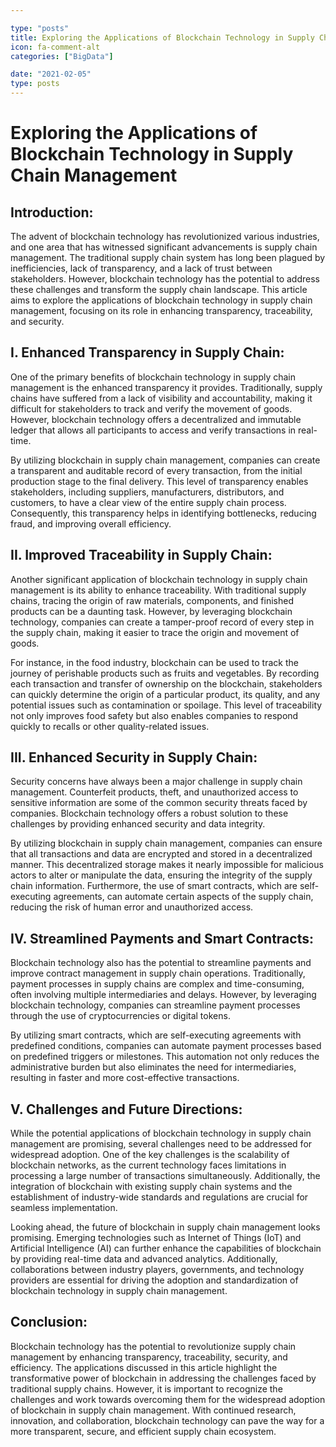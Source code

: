 ```yaml
---

type: "posts"
title: Exploring the Applications of Blockchain Technology in Supply Chain Management
icon: fa-comment-alt
categories: ["BigData"]

date: "2021-02-05"
type: posts
---
```





# Exploring the Applications of Blockchain Technology in Supply Chain Management

## Introduction:

The advent of blockchain technology has revolutionized various industries, and one area that has witnessed significant advancements is supply chain management. The traditional supply chain system has long been plagued by inefficiencies, lack of transparency, and a lack of trust between stakeholders. However, blockchain technology has the potential to address these challenges and transform the supply chain landscape. This article aims to explore the applications of blockchain technology in supply chain management, focusing on its role in enhancing transparency, traceability, and security.

## I. Enhanced Transparency in Supply Chain:

One of the primary benefits of blockchain technology in supply chain management is the enhanced transparency it provides. Traditionally, supply chains have suffered from a lack of visibility and accountability, making it difficult for stakeholders to track and verify the movement of goods. However, blockchain technology offers a decentralized and immutable ledger that allows all participants to access and verify transactions in real-time.

By utilizing blockchain in supply chain management, companies can create a transparent and auditable record of every transaction, from the initial production stage to the final delivery. This level of transparency enables stakeholders, including suppliers, manufacturers, distributors, and customers, to have a clear view of the entire supply chain process. Consequently, this transparency helps in identifying bottlenecks, reducing fraud, and improving overall efficiency.

## II. Improved Traceability in Supply Chain:

Another significant application of blockchain technology in supply chain management is its ability to enhance traceability. With traditional supply chains, tracing the origin of raw materials, components, and finished products can be a daunting task. However, by leveraging blockchain technology, companies can create a tamper-proof record of every step in the supply chain, making it easier to trace the origin and movement of goods.

For instance, in the food industry, blockchain can be used to track the journey of perishable products such as fruits and vegetables. By recording each transaction and transfer of ownership on the blockchain, stakeholders can quickly determine the origin of a particular product, its quality, and any potential issues such as contamination or spoilage. This level of traceability not only improves food safety but also enables companies to respond quickly to recalls or other quality-related issues.

## III. Enhanced Security in Supply Chain:

Security concerns have always been a major challenge in supply chain management. Counterfeit products, theft, and unauthorized access to sensitive information are some of the common security threats faced by companies. Blockchain technology offers a robust solution to these challenges by providing enhanced security and data integrity.

By utilizing blockchain in supply chain management, companies can ensure that all transactions and data are encrypted and stored in a decentralized manner. This decentralized storage makes it nearly impossible for malicious actors to alter or manipulate the data, ensuring the integrity of the supply chain information. Furthermore, the use of smart contracts, which are self-executing agreements, can automate certain aspects of the supply chain, reducing the risk of human error and unauthorized access.

## IV. Streamlined Payments and Smart Contracts:

Blockchain technology also has the potential to streamline payments and improve contract management in supply chain operations. Traditionally, payment processes in supply chains are complex and time-consuming, often involving multiple intermediaries and delays. However, by leveraging blockchain technology, companies can streamline payment processes through the use of cryptocurrencies or digital tokens.

By utilizing smart contracts, which are self-executing agreements with predefined conditions, companies can automate payment processes based on predefined triggers or milestones. This automation not only reduces the administrative burden but also eliminates the need for intermediaries, resulting in faster and more cost-effective transactions.

## V. Challenges and Future Directions:

While the potential applications of blockchain technology in supply chain management are promising, several challenges need to be addressed for widespread adoption. One of the key challenges is the scalability of blockchain networks, as the current technology faces limitations in processing a large number of transactions simultaneously. Additionally, the integration of blockchain with existing supply chain systems and the establishment of industry-wide standards and regulations are crucial for seamless implementation.

Looking ahead, the future of blockchain in supply chain management looks promising. Emerging technologies such as Internet of Things (IoT) and Artificial Intelligence (AI) can further enhance the capabilities of blockchain by providing real-time data and advanced analytics. Additionally, collaborations between industry players, governments, and technology providers are essential for driving the adoption and standardization of blockchain technology in supply chain management.

## Conclusion:

Blockchain technology has the potential to revolutionize supply chain management by enhancing transparency, traceability, security, and efficiency. The applications discussed in this article highlight the transformative power of blockchain in addressing the challenges faced by traditional supply chains. However, it is important to recognize the challenges and work towards overcoming them for the widespread adoption of blockchain in supply chain management. With continued research, innovation, and collaboration, blockchain technology can pave the way for a more transparent, secure, and efficient supply chain ecosystem.